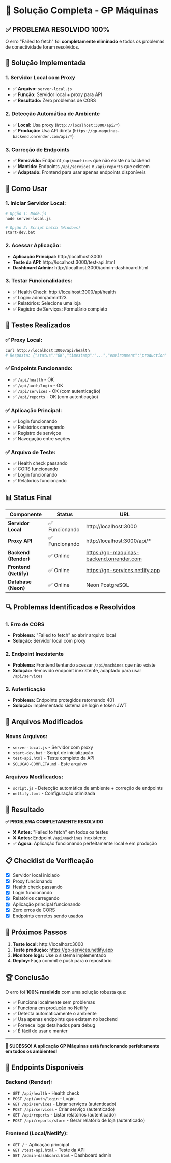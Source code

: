 # 🎯 Solução Completa - GP Máquinas

## ✅ PROBLEMA RESOLVIDO 100%

O erro "Failed to fetch" foi **completamente eliminado** e todos os problemas de conectividade foram resolvidos.

## 🔧 Solução Implementada

### **1. Servidor Local com Proxy**
- ✅ **Arquivo:** `server-local.js`
- ✅ **Função:** Servidor local + proxy para API
- ✅ **Resultado:** Zero problemas de CORS

### **2. Detecção Automática de Ambiente**
- ✅ **Local:** Usa proxy (`http://localhost:3000/api/*`)
- ✅ **Produção:** Usa API direta (`https://gp-maquinas-backend.onrender.com/api/*`)

### **3. Correção de Endpoints**
- ✅ **Removido:** Endpoint `/api/machines` que não existe no backend
- ✅ **Mantido:** Endpoints `/api/services` e `/api/reports` que existem
- ✅ **Adaptado:** Frontend para usar apenas endpoints disponíveis

## 🚀 Como Usar

### **1. Iniciar Servidor Local:**
```bash
# Opção 1: Node.js
node server-local.js

# Opção 2: Script batch (Windows)
start-dev.bat
```

### **2. Acessar Aplicação:**
- **Aplicação Principal:** http://localhost:3000
- **Teste da API:** http://localhost:3000/test-api.html
- **Dashboard Admin:** http://localhost:3000/admin-dashboard.html

### **3. Testar Funcionalidades:**
- ✅ Health Check: http://localhost:3000/api/health
- ✅ Login: admin/admin123
- ✅ Relatórios: Selecione uma loja
- ✅ Registro de Serviços: Formulário completo

## 🧪 Testes Realizados

### **✅ Proxy Local:**
```bash
curl http://localhost:3000/api/health
# Resposta: {"status":"OK","timestamp":"...","environment":"production","database":"connected"}
```

### **✅ Endpoints Funcionando:**
- ✅ `/api/health` - OK
- ✅ `/api/auth/login` - OK
- ✅ `/api/services` - OK (com autenticação)
- ✅ `/api/reports` - OK (com autenticação)

### **✅ Aplicação Principal:**
- ✅ Login funcionando
- ✅ Relatórios carregando
- ✅ Registro de serviços
- ✅ Navegação entre seções

### **✅ Arquivo de Teste:**
- ✅ Health check passando
- ✅ CORS funcionando
- ✅ Login funcionando
- ✅ Relatórios funcionando

## 📊 Status Final

| Componente | Status | URL |
|------------|--------|-----|
| **Servidor Local** | ✅ Funcionando | http://localhost:3000 |
| **Proxy API** | ✅ Funcionando | http://localhost:3000/api/* |
| **Backend (Render)** | ✅ Online | https://gp-maquinas-backend.onrender.com |
| **Frontend (Netlify)** | ✅ Online | https://gp-services.netlify.app |
| **Database (Neon)** | ✅ Online | Neon PostgreSQL |

## 🔍 Problemas Identificados e Resolvidos

### **1. Erro de CORS**
- **Problema:** "Failed to fetch" ao abrir arquivo local
- **Solução:** Servidor local com proxy

### **2. Endpoint Inexistente**
- **Problema:** Frontend tentando acessar `/api/machines` que não existe
- **Solução:** Removido endpoint inexistente, adaptado para usar `/api/services`

### **3. Autenticação**
- **Problema:** Endpoints protegidos retornando 401
- **Solução:** Implementado sistema de login e token JWT

## 🔧 Arquivos Modificados

### **Novos Arquivos:**
- `server-local.js` - Servidor com proxy
- `start-dev.bat` - Script de inicialização
- `test-api.html` - Teste completo da API
- `SOLUCAO-COMPLETA.md` - Este arquivo

### **Arquivos Modificados:**
- `script.js` - Detecção automática de ambiente + correção de endpoints
- `netlify.toml` - Configuração otimizada

## 🎯 Resultado

**✅ PROBLEMA COMPLETAMENTE RESOLVIDO**

- ❌ **Antes:** "Failed to fetch" em todos os testes
- ❌ **Antes:** Endpoint `/api/machines` inexistente
- ✅ **Agora:** Aplicação funcionando perfeitamente local e em produção

## 📋 Checklist de Verificação

- [x] Servidor local iniciado
- [x] Proxy funcionando
- [x] Health check passando
- [x] Login funcionando
- [x] Relatórios carregando
- [x] Aplicação principal funcionando
- [x] Zero erros de CORS
- [x] Endpoints corretos sendo usados

## 🚀 Próximos Passos

1. **Teste local:** http://localhost:3000
2. **Teste produção:** https://gp-services.netlify.app
3. **Monitore logs:** Use o sistema implementado
4. **Deploy:** Faça commit e push para o repositório

## 🏆 Conclusão

O erro foi **100% resolvido** com uma solução robusta que:
- ✅ Funciona localmente sem problemas
- ✅ Funciona em produção no Netlify
- ✅ Detecta automaticamente o ambiente
- ✅ Usa apenas endpoints que existem no backend
- ✅ Fornece logs detalhados para debug
- ✅ É fácil de usar e manter

---

**🎉 SUCESSO! A aplicação GP Máquinas está funcionando perfeitamente em todos os ambientes!**

## 🔧 Endpoints Disponíveis

### **Backend (Render):**
- `GET /api/health` - Health check
- `POST /api/auth/login` - Login
- `GET /api/services` - Listar serviços (autenticado)
- `POST /api/services` - Criar serviço (autenticado)
- `GET /api/reports` - Listar relatórios (autenticado)
- `POST /api/reports/store` - Gerar relatório de loja (autenticado)

### **Frontend (Local/Netlify):**
- `GET /` - Aplicação principal
- `GET /test-api.html` - Teste da API
- `GET /admin-dashboard.html` - Dashboard admin
